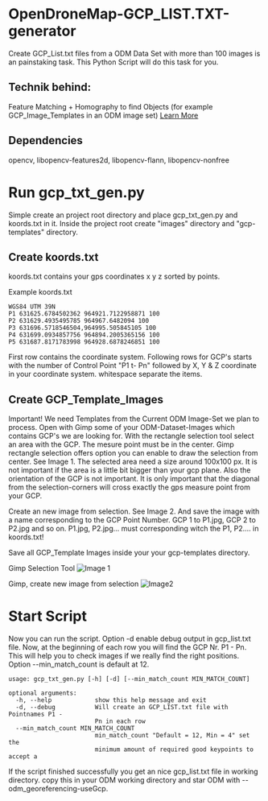 # OpenDroneMap-GCP_LIST.TXT-generator

Create GCP_List.txt files from a ODM Data Set with more than 100 images is an painstaking task. This Python Script will do this task for you.

## Technik behind:
Feature Matching + Homography to find Objects (for example GCP_Image_Templates in an ODM image set)
[Learn More](http://docs.opencv.org/3.0-beta/doc/py_tutorials/py_feature2d/py_feature_homography/py_feature_homography.html)

## Dependencies
opencv, libopencv-features2d, libopencv-flann, libopencv-nonfree

# Run gcp_txt_gen.py

Simple create an project root directory and place gcp_txt_gen.py and koords.txt in it. Inside the project root create "images" directory and "gcp-templates" directory.  

## Create koords.txt
koords.txt contains your gps coordinates x y z sorted by points.

Example koords.txt
```
WGS84 UTM 39N
P1 631625.6784502362 964921.7122958871 100
P2 631629.4935495785 964967.6482094 100
P3 631696.5718546504,964995.505845105 100
P4 631699.0934857756 964894.2005365156 100
P5 631687.8171783998 964928.6878246851 100
```
First row contains the coordinate system. 
Following rows for GCP's starts with the number of Control Point "P1 t- Pn" followed by  X, Y & Z coordinate in your coordinate system. whitespace separate the items.

## Create GCP_Template_Images
Important! We need Templates from the Current ODM Image-Set we plan to process. 
Open with Gimp some of your ODM-Dataset-Images which contains GCP's we are looking for.
With the rectangle selection tool select an area with the GCP. The mesure point must be in the center. Gimp rectangle selection offers option you can enable to draw the selection from center. See Image 1. The selected area need a size around 100x100 px. It is not important if the area is a little bit bigger than your gcp plane. Also the orientation of the GCP is not important. It is only important that the diagonal from the selection-corners will cross exactly the gps measure point from your GCP.

Create an new image from selection. See Image 2. And save the image with a name corresponding to the GCP Point Number.
GCP 1 to P1.jpg, GCP 2 to P2.jpg and so on. P1.jpg, P2.jpg... must corresponding witch the P1, P2.... in koords.txt!

Save all GCP_Template Images inside your your gcp-templates directory.

Gimp Selection Tool
![Image 1](https://github.com/wolkstein/OpenDroneMap-GCP_LIST.TXT-generator/raw/master/doc/CREATE_GCP_TEMPLATE_GIMP_1.jpg "Make GCP selection")

Gimp, create new image from selection
![Image2](https://github.com/wolkstein/OpenDroneMap-GCP_LIST.TXT-generator/raw/master/doc/CREATE_GCP_TEMPLATE_GIMP_2.jpg "Create new image from selection")

# Start Script
Now you can run the script.
Option -d enable debug output in gcp_list.txt file. Now, at the beginning of each row you will find the GCP Nr. P1 - Pn. This will help you to check images if we really find the right positions. Option --min_match_count is default at 12. 
```
usage: gcp_txt_gen.py [-h] [-d] [--min_match_count MIN_MATCH_COUNT]

optional arguments:
  -h, --help            show this help message and exit
  -d, --debug           Will create an GCP_LIST.txt file with Pointnames P1 -
                        Pn in each row
  --min_match_count MIN_MATCH_COUNT
                        min_match_count "Default = 12, Min = 4" set the
                        minimum amount of required good keypoints to accept a

```
If the script finished successfully you get an nice gcp_list.txt file in working directory.
copy this in your ODM working directory and star ODM with  --odm_georeferencing-useGcp.

